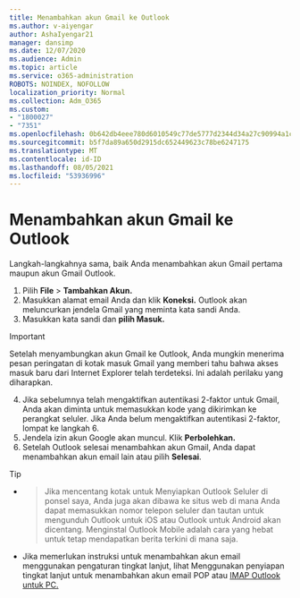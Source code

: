```yaml
---
title: Menambahkan akun Gmail ke Outlook
ms.author: v-aiyengar
author: AshaIyengar21
manager: dansimp
ms.date: 12/07/2020
ms.audience: Admin
ms.topic: article
ms.service: o365-administration
ROBOTS: NOINDEX, NOFOLLOW
localization_priority: Normal
ms.collection: Adm_O365
ms.custom:
- "1800027"
- "7351"
ms.openlocfilehash: 0b642db4eee780d6010549c77de5777d2344d34a27c90994a1c7759bdd9ffc07
ms.sourcegitcommit: b5f7da89a650d2915dc652449623c78be6247175
ms.translationtype: MT
ms.contentlocale: id-ID
ms.lasthandoff: 08/05/2021
ms.locfileid: "53936996"
---
```

# <a name="add-a-gmail-account-to-outlook"></a>Menambahkan akun Gmail ke Outlook

Langkah-langkahnya sama, baik Anda menambahkan akun Gmail pertama maupun akun Gmail Outlook.

1. Pilih **File**  >  **Tambahkan Akun.**
1. Masukkan alamat email Anda dan klik **Koneksi.** Outlook akan meluncurkan jendela Gmail yang meminta kata sandi Anda. 
1. Masukkan kata sandi dan **pilih Masuk.**
> [!IMPORTANT]
> Setelah menyambungkan akun Gmail ke Outlook, Anda mungkin menerima pesan peringatan di kotak masuk Gmail yang memberi tahu bahwa akses masuk baru dari Internet Explorer telah terdeteksi. Ini adalah perilaku yang diharapkan.
4. Jika sebelumnya telah mengaktifkan autentikasi 2-faktor untuk Gmail, Anda akan diminta untuk memasukkan kode yang dikirimkan ke perangkat seluler. Jika Anda belum mengaktifkan autentikasi 2-faktor, lompat ke langkah 6.
1. Jendela izin akun Google akan muncul. Klik **Perbolehkan.**
1. Setelah Outlook selesai menambahkan akun Gmail, Anda dapat menambahkan akun email lain atau pilih **Selesai**.
> [!TIP]
- > Jika mencentang kotak untuk Menyiapkan Outlook Seluler di ponsel saya, Anda juga akan dibawa ke situs web di mana Anda dapat memasukkan nomor telepon seluler dan tautan untuk mengunduh Outlook untuk iOS atau Outlook untuk Android akan dicentang. Menginstal Outlook Mobile adalah cara yang hebat untuk tetap mendapatkan berita terkini di mana saja.
- Jika memerlukan instruksi untuk menambahkan akun email menggunakan pengaturan tingkat lanjut, lihat Menggunakan penyiapan tingkat lanjut untuk menambahkan akun email POP atau [IMAP Outlook untuk PC.](https://support.microsoft.com/office/change-or-update-email-account-settings-in-outlook-for-windows-560a9065-3c3a-4ec5-a24f-cdb9a8d622a2#bkmk_advanced)
